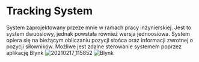 # Tracking System
System zaprojektowany przeze mnie w ramach pracy inżynierskiej.
Jest to system dwuosiowy, jednak powstała również wersja jednoosiowa.
System opiera się na bieżącym obliczaniu pozycji słońca oraz informacji zwrotnej o pozycji siłowników.
Możliwe jest zdalne sterowanie systemem poprzez aplikację Blynk
![20210217_115852](https://user-images.githubusercontent.com/92733509/139076391-fccdede9-7e69-4a2c-bb85-073c28c09478.jpg)
![Blynk](https://user-images.githubusercontent.com/92733509/139075850-db8c0d3a-0eb2-4b4e-85a6-49a19ccf4ab2.jpg)
